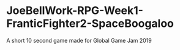 # JoeBellWork-RPG-Week1-FranticFighter2-SpaceBoogaloo
A short 10 second game made for Global Game Jam 2019
